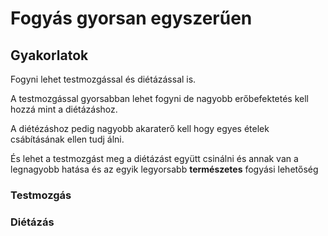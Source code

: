 <!DOCTYPE html>
<html>
<head>
 <h1>Fogyás gyorsan egyszerűen</h1> 
</head>
<body>

<h2>Gyakorlatok</h2>
<p>Fogyni lehet testmozgással és diétázással is.</p>
<p>A testmozgással gyorsabban lehet fogyni de nagyobb erőbefektetés kell hozzá mint a diétázáshoz.</p>
<p>A diétézáshoz pedig nagyobb akaraterő kell hogy egyes ételek csábításának ellen tudj álni.</p>
<p>És lehet a testmozgást meg a diétázást együtt csinálni és annak van a legnagyobb hatása és az egyik legyorsabb <b>természetes</b> fogyási lehetőség</p>
<p><h3>Testmozgás</h3></p>
<p><h3>Diétázás</h3></p>

</body>
</html>
